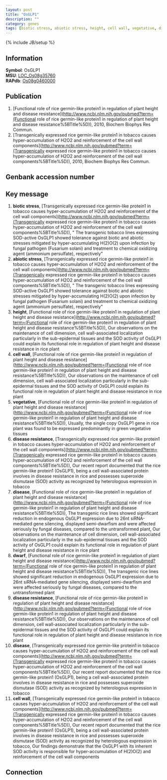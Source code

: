 ```yaml
---
layout: post
title: "OsGLP1"
description: ""
category: genes
tags: [biotic stress, abiotic stress, height, cell wall, vegetative, disease resistance, disease, dwarf]
---
```

{% include JB/setup %}

## Information
__Symbol__: OsGLP1  
__MSU__: [LOC_Os08g35760](http://rice.plantbiology.msu.edu/cgi-bin/ORF_infopage.cgi?orf=LOC_Os08g35760)  
__RAPdb__: [Os08g0460000](http://rapdb.dna.affrc.go.jp/viewer/gbrowse_details/irgsp1?name=Os08g0460000)  

## Publication
1. [Functional role of rice germin-like protein1 in regulation of plant height and disease resistance](http://www.ncbi.nlm.nih.gov/pubmed?term=(Functional role of rice germin-like protein1 in regulation of plant height and disease resistance%5BTitle%5D)), 2010, Biochem Biophys Res Commun.
2. [Transgenically expressed rice germin-like protein1 in tobacco causes hyper-accumulation of H2O2 and reinforcement of the cell wall components](http://www.ncbi.nlm.nih.gov/pubmed?term=(Transgenically expressed rice germin-like protein1 in tobacco causes hyper-accumulation of H2O2 and reinforcement of the cell wall components%5BTitle%5D)), 2010, Biochem Biophys Res Commun.

## Genbank accession number

## Key message
1. __biotic stress__, [Transgenically expressed rice germin-like protein1 in tobacco causes hyper-accumulation of H2O2 and reinforcement of the cell wall components](http://www.ncbi.nlm.nih.gov/pubmed?term=(Transgenically expressed rice germin-like protein1 in tobacco causes hyper-accumulation of H2O2 and reinforcement of the cell wall components%5BTitle%5D)), " The transgenic tobacco lines expressing SOD-active OsGLP1 showed tolerance against biotic and abiotic stresses mitigated by hyper-accumulating H(2)O(2) upon infection by fungal pathogen (Fusarium solani) and treatment to chemical oxidizing agent (ammonium persulfate), respectively"
2. __abiotic stress__, [Transgenically expressed rice germin-like protein1 in tobacco causes hyper-accumulation of H2O2 and reinforcement of the cell wall components](http://www.ncbi.nlm.nih.gov/pubmed?term=(Transgenically expressed rice germin-like protein1 in tobacco causes hyper-accumulation of H2O2 and reinforcement of the cell wall components%5BTitle%5D)), " The transgenic tobacco lines expressing SOD-active OsGLP1 showed tolerance against biotic and abiotic stresses mitigated by hyper-accumulating H(2)O(2) upon infection by fungal pathogen (Fusarium solani) and treatment to chemical oxidizing agent (ammonium persulfate), respectively"
3. __height__, [Functional role of rice germin-like protein1 in regulation of plant height and disease resistance](http://www.ncbi.nlm.nih.gov/pubmed?term=(Functional role of rice germin-like protein1 in regulation of plant height and disease resistance%5BTitle%5D)),  Our observations on the maintenance of cell dimension, cell wall-associated localization particularly in the sub-epidermal tissues and the SOD activity of OsGLP1 could explain its functional role in regulation of plant height and disease resistance in rice plant
4. __cell wall__, [Functional role of rice germin-like protein1 in regulation of plant height and disease resistance](http://www.ncbi.nlm.nih.gov/pubmed?term=(Functional role of rice germin-like protein1 in regulation of plant height and disease resistance%5BTitle%5D)),  Our observations on the maintenance of cell dimension, cell wall-associated localization particularly in the sub-epidermal tissues and the SOD activity of OsGLP1 could explain its functional role in regulation of plant height and disease resistance in rice plant
5. __vegetative__, [Functional role of rice germin-like protein1 in regulation of plant height and disease resistance](http://www.ncbi.nlm.nih.gov/pubmed?term=(Functional role of rice germin-like protein1 in regulation of plant height and disease resistance%5BTitle%5D)),  Usually, the single copy OsGLP1 gene in rice plant was found to be expressed predominantly in green vegetative tissues
6. __disease resistance__, [Transgenically expressed rice germin-like protein1 in tobacco causes hyper-accumulation of H2O2 and reinforcement of the cell wall components](http://www.ncbi.nlm.nih.gov/pubmed?term=(Transgenically expressed rice germin-like protein1 in tobacco causes hyper-accumulation of H2O2 and reinforcement of the cell wall components%5BTitle%5D)), Our recent report documented that the rice germin-like protein1 (OsGLP1), being a cell wall-associated protein involves in disease resistance in rice and possesses superoxide dismutase (SOD) activity as recognized by heterologous expression in tobacco
7. __disease__, [Functional role of rice germin-like protein1 in regulation of plant height and disease resistance](http://www.ncbi.nlm.nih.gov/pubmed?term=(Functional role of rice germin-like protein1 in regulation of plant height and disease resistance%5BTitle%5D)),  The transgenic rice lines showed significant reduction in endogenous OsGLP1 expression due to 26nt siRNA-mediated gene silencing, displayed semi-dwarfism and were affected seriously by fungal diseases, compared to the untransformed plant, Our observations on the maintenance of cell dimension, cell wall-associated localization particularly in the sub-epidermal tissues and the SOD activity of OsGLP1 could explain its functional role in regulation of plant height and disease resistance in rice plant
8. __dwarf__, [Functional role of rice germin-like protein1 in regulation of plant height and disease resistance](http://www.ncbi.nlm.nih.gov/pubmed?term=(Functional role of rice germin-like protein1 in regulation of plant height and disease resistance%5BTitle%5D)),  The transgenic rice lines showed significant reduction in endogenous OsGLP1 expression due to 26nt siRNA-mediated gene silencing, displayed semi-dwarfism and were affected seriously by fungal diseases, compared to the untransformed plant
9. __disease resistance__, [Functional role of rice germin-like protein1 in regulation of plant height and disease resistance](http://www.ncbi.nlm.nih.gov/pubmed?term=(Functional role of rice germin-like protein1 in regulation of plant height and disease resistance%5BTitle%5D)),  Our observations on the maintenance of cell dimension, cell wall-associated localization particularly in the sub-epidermal tissues and the SOD activity of OsGLP1 could explain its functional role in regulation of plant height and disease resistance in rice plant
10. __disease__, [Transgenically expressed rice germin-like protein1 in tobacco causes hyper-accumulation of H2O2 and reinforcement of the cell wall components](http://www.ncbi.nlm.nih.gov/pubmed?term=(Transgenically expressed rice germin-like protein1 in tobacco causes hyper-accumulation of H2O2 and reinforcement of the cell wall components%5BTitle%5D)), Our recent report documented that the rice germin-like protein1 (OsGLP1), being a cell wall-associated protein involves in disease resistance in rice and possesses superoxide dismutase (SOD) activity as recognized by heterologous expression in tobacco
11. __cell wall__, [Transgenically expressed rice germin-like protein1 in tobacco causes hyper-accumulation of H2O2 and reinforcement of the cell wall components](http://www.ncbi.nlm.nih.gov/pubmed?term=(Transgenically expressed rice germin-like protein1 in tobacco causes hyper-accumulation of H2O2 and reinforcement of the cell wall components%5BTitle%5D)), Our recent report documented that the rice germin-like protein1 (OsGLP1), being a cell wall-associated protein involves in disease resistance in rice and possesses superoxide dismutase (SOD) activity as recognized by heterologous expression in tobacco, Our findings demonstrate that the OsGLP1 with its inherent SOD activity is responsible for hyper-accumulation of H(2)O(2) and reinforcement of the cell wall components

## Connection



